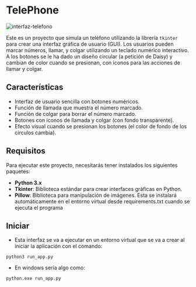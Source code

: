 # TelePhone

![interfaz-telefono](https://github.com/user-attachments/assets/c359ae0c-95db-4cd6-b3f3-2cfbc4bf7e82)

Este es un proyecto que simula un teléfono utilizando la librería `tkinter` para crear una interfaz gráfica de usuario (GUI). Los usuarios pueden marcar números, llamar, y colgar utilizando un teclado numérico interactivo. 
A los botones se le ha dado un diseño circular (a petición de Daisy) y cambian de color cuando se presionan, con iconos para las acciones de llamar y colgar. 

## Características

- Interfaz de usuario sencilla con botones numéricos.
- Función de llamada que muestra el número marcado.
- Función de colgar para borrar el número marcado.
- Botones con iconos de llamada y colgar (con fondo transparente).
- Efecto visual cuando se presionan los botones (el color de fondo de los círculos cambia).

## Requisitos

Para ejecutar este proyecto, necesitarás tener instalados los siguientes paquetes:

- **Python 3.x**
- **Tkinter**: Biblioteca estándar para crear interfaces gráficas en Python.
- **Pillow**: Biblioteca para manipulación de imágenes. Esta se instalará automáticamente en el entorno virtual desde requirements.txt cuando se ejecuta el programa

## Iniciar

- Esta interfaz se va a ejecutar en un entorno virtual que se va a crear al iniciar la aplicación con el comando:

```
python3 run_app.py
```

- En windows sería algo como:

```
python.exe run_app.py
```

